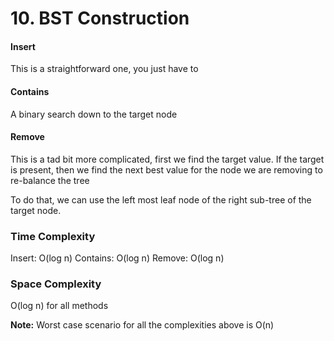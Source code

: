# 10. BST Construction

#### Insert

This is a straightforward one, you just have to

#### Contains

A binary search down to the target node

#### Remove

This is a tad bit more complicated, first we find the target value. If the target is present,
then we find the next best value for the node we are removing to re-balance the tree

To do that, we can use the left most leaf node of the right sub-tree of the target node.

### Time Complexity

Insert: O(log n)
Contains: O(log n)
Remove: O(log n)

### Space Complexity

O(log n) for all methods

**Note:** Worst case scenario for all the complexities above is O(n)
